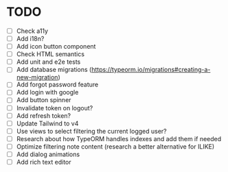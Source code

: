 # TODO

- [ ] Check a11y
- [ ] Add i18n?
- [ ] Add icon button component
- [ ] Check HTML semantics
- [ ] Add unit and e2e tests
- [ ] Add database migrations (https://typeorm.io/migrations#creating-a-new-migration)
- [ ] Add forgot password feature
- [ ] Add login with google
- [ ] Add button spinner
- [ ] Invalidate token on logout?
- [ ] Add refresh token?
- [ ] Update Tailwind to v4
- [ ] Use views to select filtering the current logged user?
- [ ] Research about how TypeORM handles indexes and add them if needed
- [ ] Optimize filtering note content (research a better alternative for ILIKE)
- [ ] Add dialog animations
- [ ] Add rich text editor
